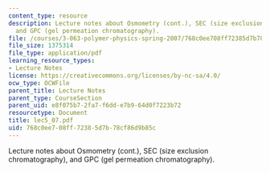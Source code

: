 ```yaml
---
content_type: resource
description: Lecture notes about Osmometry (cont.), SEC (size exclusion chromatography),
  and GPC (gel permeation chromatography).
file: /courses/3-063-polymer-physics-spring-2007/768c0ee708ff72385d7b78cf86d9b85c_lec5_07.pdf
file_size: 1375314
file_type: application/pdf
learning_resource_types:
- Lecture Notes
license: https://creativecommons.org/licenses/by-nc-sa/4.0/
ocw_type: OCWFile
parent_title: Lecture Notes
parent_type: CourseSection
parent_uid: e8f075b7-2fa7-f6dd-e7b9-64d0f7223b72
resourcetype: Document
title: lec5_07.pdf
uid: 768c0ee7-08ff-7238-5d7b-78cf86d9b85c
---
```

Lecture notes about Osmometry (cont.), SEC (size exclusion chromatography), and GPC (gel permeation chromatography).